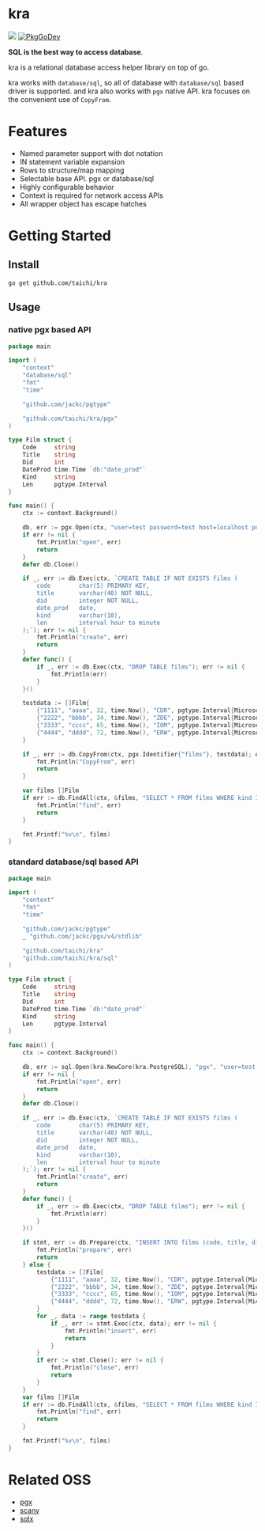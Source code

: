 # kra

![](https://github.com/taichi/kra/actions/workflows/push.yml/badge.svg)
[![PkgGoDev](https://pkg.go.dev/badge/https://pkg.go.dev/github.comtaichi/kra)](https://pkg.go.dev/github.com/taichi/kra)

**SQL is the best way to access database**.

kra is a relational database access helper library on top of go.

kra works with `database/sql`, so all of database with `database/sql` based driver is supported.
and kra also works with `pgx` native API. kra focuses on the convenient use of `CopyFrom`.

# Features

- Named parameter support with dot notation
- IN statement variable expansion
- Rows to structure/map mapping
- Selectable base API. pgx or database/sql
- Highly configurable behavior
- Context is required for network access APIs
- All wrapper object has escape hatches

# Getting Started

## Install

```
go get github.com/taichi/kra
```

## Usage

### native pgx based API

```go
package main

import (
	"context"
	"database/sql"
	"fmt"
	"time"

	"github.com/jackc/pgtype"

	"github.com/taichi/kra/pgx"
)

type Film struct {
	Code     string
	Title    string
	Did      int
	DateProd time.Time `db:"date_prod"`
	Kind     string
	Len      pgtype.Interval
}

func main() {
	ctx := context.Background()

	db, err := pgx.Open(ctx, "user=test password=test host=localhost port=5432 database=test sslmode=disable")
	if err != nil {
		fmt.Println("open", err)
		return
	}
	defer db.Close()

	if _, err := db.Exec(ctx, `CREATE TABLE IF NOT EXISTS films (
	    code        char(5) PRIMARY KEY,
	    title       varchar(40) NOT NULL,
	    did         integer NOT NULL,
	    date_prod   date,
	    kind        varchar(10),
	    len         interval hour to minute
	);`); err != nil {
		fmt.Println("create", err)
		return
	}
	defer func() {
		if _, err := db.Exec(ctx, "DROP TABLE films"); err != nil {
			fmt.Println(err)
		}
	}()

	testdata := []Film{
		{"1111", "aaaa", 32, time.Now(), "CDR", pgtype.Interval{Microseconds: 5400000000, Status: pgtype.Present}},
		{"2222", "bbbb", 34, time.Now(), "ZDE", pgtype.Interval{Microseconds: 9000000000, Status: pgtype.Present}},
		{"3333", "cccc", 65, time.Now(), "IOM", pgtype.Interval{Microseconds: 5400000000, Status: pgtype.Present}},
		{"4444", "dddd", 72, time.Now(), "ERW", pgtype.Interval{Microseconds: 7200000000, Status: pgtype.Present}},
	}

	if _, err := db.CopyFrom(ctx, pgx.Identifier{"films"}, testdata); err != nil {
		fmt.Println("CopyFrom", err)
		return
	}

	var films []Film
	if err := db.FindAll(ctx, &films, "SELECT * FROM films WHERE kind IN (:kind)", sql.NamedArg{Name: "kind", Value: []string{"CDR", "ZDE"}}); err != nil {
		fmt.Println("find", err)
		return
	}

	fmt.Printf("%v\n", films)
}
```

### standard database/sql based API

```go
package main

import (
	"context"
	"fmt"
	"time"

	"github.com/jackc/pgtype"
	_ "github.com/jackc/pgx/v4/stdlib"

	"github.com/taichi/kra"
	"github.com/taichi/kra/sql"
)

type Film struct {
	Code     string
	Title    string
	Did      int
	DateProd time.Time `db:"date_prod"`
	Kind     string
	Len      pgtype.Interval
}

func main() {
	ctx := context.Background()

	db, err := sql.Open(kra.NewCore(kra.PostgreSQL), "pgx", "user=test password=test host=localhost port=5432 database=test sslmode=disable")
	if err != nil {
		fmt.Println("open", err)
		return
	}
	defer db.Close()

	if _, err := db.Exec(ctx, `CREATE TABLE IF NOT EXISTS films (
	    code        char(5) PRIMARY KEY,
	    title       varchar(40) NOT NULL,
	    did         integer NOT NULL,
	    date_prod   date,
	    kind        varchar(10),
	    len         interval hour to minute
	);`); err != nil {
		fmt.Println("create", err)
		return
	}
	defer func() {
		if _, err := db.Exec(ctx, "DROP TABLE films"); err != nil {
			fmt.Println(err)
		}
	}()

	if stmt, err := db.Prepare(ctx, "INSERT INTO films (code, title, did, date_prod, kind, len) VALUES (:code, :title, :did, :date_prod, :kind, :len)"); err != nil {
		fmt.Println("prepare", err)
		return
	} else {
		testdata := []Film{
			{"1111", "aaaa", 32, time.Now(), "CDR", pgtype.Interval{Microseconds: 5400000000, Status: pgtype.Present}},
			{"2222", "bbbb", 34, time.Now(), "ZDE", pgtype.Interval{Microseconds: 9000000000, Status: pgtype.Present}},
			{"3333", "cccc", 65, time.Now(), "IOM", pgtype.Interval{Microseconds: 5400000000, Status: pgtype.Present}},
			{"4444", "dddd", 72, time.Now(), "ERW", pgtype.Interval{Microseconds: 7200000000, Status: pgtype.Present}},
		}
		for _, data := range testdata {
			if _, err := stmt.Exec(ctx, data); err != nil {
				fmt.Println("insert", err)
				return
			}
		}
		if err := stmt.Close(); err != nil {
			fmt.Println("close", err)
			return
		}
	}
	var films []Film
	if err := db.FindAll(ctx, &films, "SELECT * FROM films WHERE kind IN (:kind)", kra.NamedArg{Name: "kind", Value: []string{"CDR", "ZDE"}}); err != nil {
		fmt.Println("find", err)
		return
	}

	fmt.Printf("%v\n", films)
}
```

# Related OSS

- [pgx](https://github.com/jackc/pgx)
- [scany](https://github.com/georgysavva/scany)
- [sqlx](https://github.com/jmoiron/sqlx)
